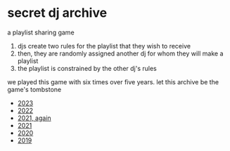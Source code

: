 # secret dj archive

a playlist sharing game

1. djs create two rules for the playlist that they wish to receive
2. then, they are randomly assigned another dj for whom they will make a playlist
3. the playlist is constrained by the other dj's rules

we played this game with six times over five years. let this archive be the game's tombstone

- [2023](./2023.md)
- [2022](./2022.md)
- [2021, again](./2021-2.md)
- [2021](./2021.md)
- [2020](./2020.md)
- [2019](./2019.md)
